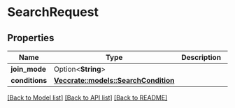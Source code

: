 # SearchRequest

## Properties

Name | Type | Description | Notes
------------ | ------------- | ------------- | -------------
**join_mode** | Option<**String**> |  | [optional]
**conditions** | [**Vec<crate::models::SearchCondition>**](SearchCondition.md) |  | 

[[Back to Model list]](../README.md#documentation-for-models) [[Back to API list]](../README.md#documentation-for-api-endpoints) [[Back to README]](../README.md)


